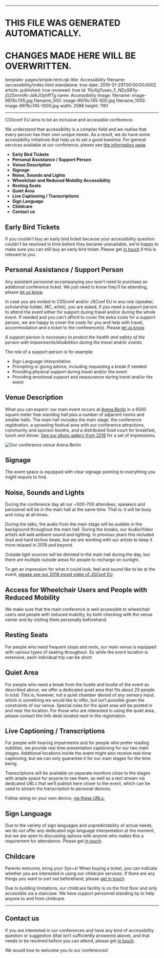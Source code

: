 ----

# THIS FILE WAS GENERATED AUTOMATICALLY.
# CHANGES MADE HERE WILL BE OVERWRITTEN.

template: pages/simple.html.njk
title: Accessibility
filename: /accessibility/index.html
standalone: true
date: 2019-01-29T00:00:00.000Z
article:
  published: true
  reviewed: true
  id: 10uXgTusex_F_NDyS81iy-jG2SnnnIAt-JdAJOyhffTg
  name: Accessibility
  image:
    filename: image-9976c745.jpg
    filename_500: image-9976c745-500.jpg
    filename_1000: image-9976c745-1000.jpg
    width: 2588
    height: 1161

----


CSSconf EU aims to be an inclusive and accessible conference.

We understand that accessibility is a complex field and we realise that every
person has their own unique needs. As a result, we do have some accessibility
initiatives that help us to set a good baseline. For general services available
at our conference, please see [the information page](/info).

- **Early Bird Tickets**
- **Personal Assistance / Support Person**
- **Venue Description**
- **Signage**
- **Noise, Sounds and Lights**
- **Wheelchair and Reduced Mobility Accessibility**
- **Resting Seats**
- **Quiet Area**
- **Live Captioning / Transcriptions**
- **Sign Language**
- **Childcare**
- **Contact us**

## Early Bird Tickets

If you couldn’t buy an early bird ticket because your accessibility question
couldn’t be resolved in time before they became unavailable, we’re happy to
make sure you can still buy an early bird ticket. Please get [in
touch](mailto:contact@cssconf.eu) if this is relevant to you.

## Personal Assistance / Support Person

Any assistant personnel accompanying you won’t need to purchase an additional
conference ticket. We just need to know they’ll be attending, please [let us
know](mailto:contact@cssconf.eu?subject=Personal%20Assistance).

In case you are invited to CSSconf and/or JSConf EU in any role (speaker,
scholarship holder, MC, artist), you are asked, if you need a support person to
attend the event either for support during travel and/or during the whole
event. If needed and you can’t afford to cover the extra costs for a support
person, we are happy to cover the costs for you and help with travel,
accommodation and a ticket to the conference(s). Please [let us
know](mailto:contact@cssconf.eu?subject=Personal%20Assistance).

_A support person is necessary to protect the health and safety of the person
with impairments/disabilities during the travel and/or events._

The role of a support person is for example: 
* Sign Language interpretation* Prompting or giving advice, including
requesting a break if needed* Providing physical support during travel and/or
the event* Providing emotional support and reassurance during travel and/or
the event


## Venue Description

What you can expect: our main event occurs at [Arena
Berlin](https://www.arena.berlin) in a 6500 square meter free standing hall
plus a number of adjacent rooms and smaller halls. The main hall includes the
main stage, the conference registration, a sprawling festival area with our
conference attractions, community and sponsor booths, and a distributed food
court for breakfast, lunch and dinner. [See our photo gallery from
2018](https://2018.cssconf.eu/news/photos/) for a set of impressions.

![Our conference venue Arena Berlin](contents:images/cms/image-9976c745.jpg)

## Signage

The event space is equipped with clear signage pointing to everything you might
require to find.

## Noise, Sounds and Lights

During the conference day all our ~500–700 attendees, speakers and personnel
will be in the main hall at the same time. That is: it will be busy and noisy
at all  times.

During the talks, the audio from the main stage will be audible in the
background throughout the main hall. During the breaks, our Audio/Video artists
will add ambient sound and lighting. In previous years this included loud and
hard techno beats, but we are working with our artists to keep it more relaxed
in 2019 and beyond.

Outside light sources will be dimmed in the main hall during the day, but there
are multiple outside areas for people to recharge on sunlight.

To get an impression for what it could look, feel and sound like to be at the
event, [please see our 2018 mood video of JSConf
EU](https://www.youtube.com/watch?v=zNk28iHdoFk).

## Access for Wheelchair Users and People with Reduced Mobility

We make sure that the main conference is well accessible to wheelchair users
and people with reduced mobility, by both checking with the venue owner and by
visiting them personally beforehand.

## Resting Seats

For people who need frequent stops and rests, our main venue is equipped with
various types of seating throughout. So while the event location is extensive,
each individual trip can be short.

## Quiet Area

For people who need a break from the hustle and bustle of the event as
described above, we offer a dedicated quiet area that fits about 20 people in
total. This is, however, not a quiet chamber devoid of any sensory input, which
is something we would like to offer, but isn’t possible given the constraints
of our venue. Special rules for the quiet area will be posted in and near the
location. For those who are interested in using the quiet area, please contact
the Info desk located next to the registration.

## Live Captioning / Transcriptions

For people with hearing impairments and for people who prefer reading
subtitles, we provide real time presentation captioning for our two main
stages. Additional locations inside the event might also receive real-time
captioning, but we can only guarantee it for our main stages for the time
being. 

Transcriptions will be available on separate monitors close to the stages with
ample space for anyone to see them, as well as a text stream via dedicated URLs
that we’ll publish here closer to the event, which can be used to stream the
transcription to personal devices.

Follow along on your own device, [via these
URLs.](https://docs.google.com/document/d/e/2PACX-1vS1X_9muJqy_L3x-k55aXnuOudzugaL4RIgF3TbhFaHiG_MB5oM_6jdgoo3p76WtePz2Ry9N4IjVbRU/pub)


## Sign Language

Due to the variety of sign languages and unpredictability of actual needs, we
do _not_ offer any dedicated sign language interpretation at the moment, but we
are open to discussing options with anyone who makes this a requirement for
attendance. Please get [in touch](mailto:contact@cssconf.eu).

## Childcare

Parents welcome, bring your 3yo+s! When buying a ticket, you can indicate
whether you are interested in using our childcare services. If there are any
things you want to sort out beforehand, please [get in
touch](mailto:contact@cssconf.eu?subject=Childcare).

Due to building limitations, our childcare facility is on the first floor and
only accessible via a staircase. We have support personnel standing by to help
anyone to and from childcare.

* * * 

## Contact us

If you are interested in our conferences and have any kind of accessibility
question or suggestion (that isn’t sufficiently answered above), and that needs
to be resolved before you can attend, please get [in
touch](mailto:contact@cssconf.eu).

We would love to welcome you to our conferences!





